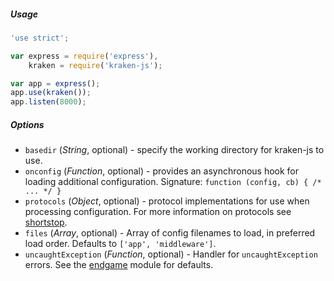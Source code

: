 ##### Usage
```javascript
'use strict';

var express = require('express'),
    kraken = require('kraken-js');

var app = express();
app.use(kraken());
app.listen(8000);
```


##### Options
- `basedir` (*String*, optional) - specify the working directory for kraken-js to use.
- `onconfig` (*Function*, optional) - provides an asynchronous hook for loading additional configuration. Signature: `function (config, cb) { /* ... */ }`
- `protocols` (*Object*, optional) - protocol implementations for use when processing configuration. For more information on protocols see [shortstop](https://github.com/paypal/shortstop).
- `files` (*Array*, optional) - Array of config filenames to load, in preferred load order. Defaults to `['app', 'middleware']`.
- `uncaughtException` (*Function*, optional) - Handler for `uncaughtException` errors. See the [endgame](https://github.com/totherik/endgame) module for defaults.